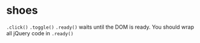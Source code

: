 # shoes
`.click()` 
`.toggle()`
`.ready()` waits until the DOM is ready. 
You should wrap all jQuery code in `.ready()`

